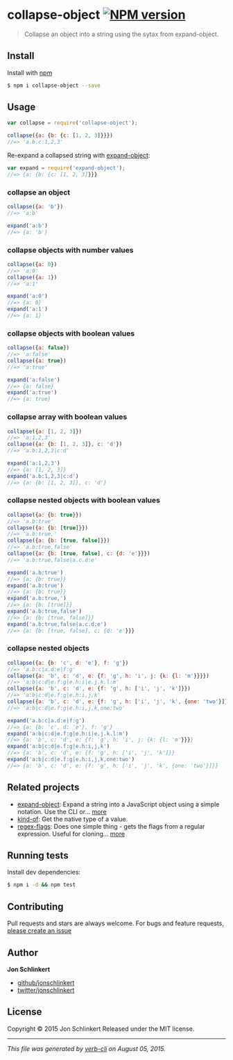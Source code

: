 # collapse-object [![NPM version](https://badge.fury.io/js/collapse-object.svg)](http://badge.fury.io/js/collapse-object)

> Collapse an object into a string using the sytax from expand-object.

## Install

Install with [npm](https://www.npmjs.com/)

```sh
$ npm i collapse-object --save
```

## Usage

```js
var collapse = require('collapse-object');

collapse({a: {b: {c: [1, 2, 3]}}})
//=> 'a.b.c:1,2,3'
```

Re-expand a collapsed string with [expand-object](https://github.com/jonschlinkert/expand-object):

```js
var expand = require('expand-object');
//=> {a: {b: {c: [1, 2, 3]}}}
```

### collapse an object

```js
collapse({a: 'b'})
//=> 'a:b'

expand('a:b')
//=> {a: 'b'}
```

### collapse objects with number values

```js
collapse({a: 0})
//=> 'a:0'
collapse({a: 1})
//=> 'a:1'

expand('a:0')
//=> {a: 0}
expand('a:1')
//=> {a: 1}
```

### collapse objects with boolean values

```js
collapse({a: false})
//=> 'a:false'
collapse({a: true})
//=> 'a:true'

expand('a:false')
//=> {a: false}
expand('a:true')
//=> {a: true}
```

### collapse array with boolean values

```js
collapse({a: [1, 2, 3]})
//=> 'a:1,2,3'
collapse({a: {b: [1, 2, 3]}, c: 'd'})
//=> 'a.b:1,2,3|c:d'

expand('a:1,2,3')
//=> {a: [1, 2, 3]}
expand('a.b:1,2,3|c:d')
//=> {a: {b: [1, 2, 3]}, c: 'd'}
```

### collapse nested objects with boolean values

```js
collapse({a: {b: true}})
//=> 'a.b:true'
collapse({a: {b: [true]}})
//=> 'a.b:true,'
collapse({a: {b: [true, false]}})
//=> 'a.b:true,false'
collapse({a: {b: [true, false], c: {d: 'e'}}})
//=> 'a.b:true,false|a.c.d:e'

expand('a.b:true')
//=> {a: {b: true}}
expand('a.b:true')
//=> {a: {b: true}}
expand('a.b:true,')
//=> {a: {b: [true]}}
expand('a.b:true,false')
//=> {a: {b: [true, false]}}
expand('a.b:true,false|a.c.d:e')
//=> {a: {b: [true, false], c: {d: 'e'}}}
```

### collapse nested objects

```js
collapse({a: {b: 'c', d: 'e'}, f: 'g'})
//=> 'a.b:c|a.d:e|f:g'
collapse({a: 'b', c: 'd', e: {f: 'g', h: 'i', j: {k: {l: 'm'}}}})
//=> 'a:b|c:d|e.f:g|e.h:i|e.j.k.l:m'
collapse({a: 'b', c: 'd', e: {f: 'g', h: ['i', 'j', 'k']}})
//=> 'a:b|c:d|e.f:g|e.h:i,j,k'
collapse({a: 'b', c: 'd', e: {f: 'g', h: ['i', 'j', 'k', {one: 'two'}]}})
//=> 'a:b|c:d|e.f:g|e.h:i,j,k,one:two'

expand('a.b:c|a.d:e|f:g')
//=> {a: {b: 'c', d: 'e'}, f: 'g'}
expand('a:b|c:d|e.f:g|e.h:i|e.j.k.l:m')
//=> {a: 'b', c: 'd', e: {f: 'g', h: 'i', j: {k: {l: 'm'}}}}
expand('a:b|c:d|e.f:g|e.h:i,j,k')
//=> {a: 'b', c: 'd', e: {f: 'g', h: ['i', 'j', 'k']}}
expand('a:b|c:d|e.f:g|e.h:i,j,k,one:two')
//=> {a: 'b', c: 'd', e: {f: 'g', h: ['i', 'j', 'k', {one: 'two'}]}}
```

## Related projects

* [expand-object](https://github.com/jonschlinkert/expand-object): Expand a string into a JavaScript object using a simple notation. Use the CLI or… [more](https://github.com/jonschlinkert/expand-object)
* [kind-of](https://github.com/jonschlinkert/kind-of): Get the native type of a value.
* [regex-flags](https://github.com/jonschlinkert/regex-flags): Does one simple thing - gets the flags from a regular expression. Useful for cloning… [more](https://github.com/jonschlinkert/regex-flags)

## Running tests

Install dev dependencies:

```sh
$ npm i -d && npm test
```

## Contributing

Pull requests and stars are always welcome. For bugs and feature requests, [please create an issue](https://github.com/jonschlinkert/collapse-object/issues/new)

## Author

**Jon Schlinkert**

+ [github/jonschlinkert](https://github.com/jonschlinkert)
+ [twitter/jonschlinkert](http://twitter.com/jonschlinkert)

## License

Copyright © 2015 Jon Schlinkert
Released under the MIT license.

***

_This file was generated by [verb-cli](https://github.com/assemble/verb-cli) on August 05, 2015._